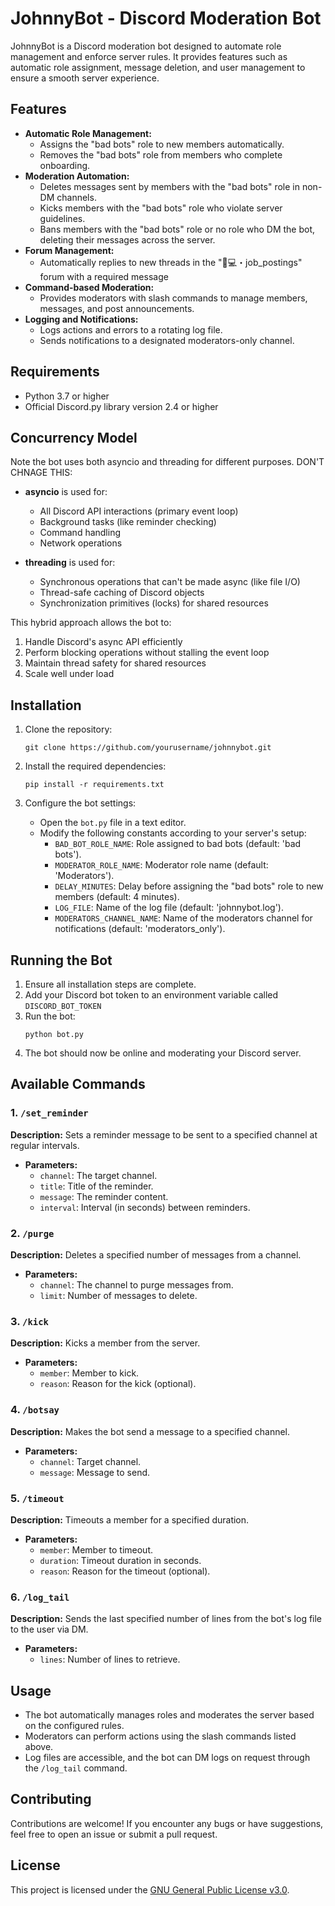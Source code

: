 # JohnnyBot - Discord Moderation Bot

JohnnyBot is a Discord moderation bot designed to automate role management and enforce server rules. It provides features such as automatic role assignment, message deletion, and user management to ensure a smooth server experience.

## Features

- **Automatic Role Management:**
  - Assigns the "bad bots" role to new members automatically.
  - Removes the "bad bots" role from members who complete onboarding.
- **Moderation Automation:**
  - Deletes messages sent by members with the "bad bots" role in non-DM channels.
  - Kicks members with the "bad bots" role who violate server guidelines.
  - Bans members with the "bad bots" role or no role who DM the bot, deleting their messages across the server.
- **Forum Management:**
  - Automatically replies to new threads in the "🧑💻・job_postings" forum with a required message
- **Command-based Moderation:**
  - Provides moderators with slash commands to manage members, messages, and post announcements.
- **Logging and Notifications:**
  - Logs actions and errors to a rotating log file.
  - Sends notifications to a designated moderators-only channel.

## Requirements

- Python 3.7 or higher
- Official Discord.py library version 2.4 or higher

## Concurrency Model

Note the bot uses both asyncio and threading for different purposes. DON'T CHNAGE THIS:

- **asyncio** is used for:
  - All Discord API interactions (primary event loop)
  - Background tasks (like reminder checking)
  - Command handling
  - Network operations

- **threading** is used for:
  - Synchronous operations that can't be made async (like file I/O)
  - Thread-safe caching of Discord objects
  - Synchronization primitives (locks) for shared resources

This hybrid approach allows the bot to:
1. Handle Discord's async API efficiently
2. Perform blocking operations without stalling the event loop
3. Maintain thread safety for shared resources
4. Scale well under load

## Installation

1. Clone the repository:
   ```shell
   git clone https://github.com/yourusername/johnnybot.git
   ```

2. Install the required dependencies:
   ```shell
   pip install -r requirements.txt
   ```

3. Configure the bot settings:
   - Open the `bot.py` file in a text editor.
   - Modify the following constants according to your server's setup:
     - `BAD_BOT_ROLE_NAME`: Role assigned to bad bots (default: 'bad bots').
     - `MODERATOR_ROLE_NAME`: Moderator role name (default: 'Moderators').
     - `DELAY_MINUTES`: Delay before assigning the "bad bots" role to new members (default: 4 minutes).
     - `LOG_FILE`: Name of the log file (default: 'johnnybot.log').
     - `MODERATORS_CHANNEL_NAME`: Name of the moderators channel for notifications (default: 'moderators_only').

## Running the Bot

1. Ensure all installation steps are complete.
2. Add your Discord bot token to an environment variable called `DISCORD_BOT_TOKEN`
3. Run the bot:
   ```shell
   python bot.py
   ```
4. The bot should now be online and moderating your Discord server.

## Available Commands

### 1. `/set_reminder`
**Description:** Sets a reminder message to be sent to a specified channel at regular intervals.
- **Parameters:**
  - `channel`: The target channel.
  - `title`: Title of the reminder.
  - `message`: The reminder content.
  - `interval`: Interval (in seconds) between reminders.

### 2. `/purge`
**Description:** Deletes a specified number of messages from a channel.
- **Parameters:**
  - `channel`: The channel to purge messages from.
  - `limit`: Number of messages to delete.

### 3. `/kick`
**Description:** Kicks a member from the server.
- **Parameters:**
  - `member`: Member to kick.
  - `reason`: Reason for the kick (optional).

### 4. `/botsay`
**Description:** Makes the bot send a message to a specified channel.
- **Parameters:**
  - `channel`: Target channel.
  - `message`: Message to send.

### 5. `/timeout`
**Description:** Timeouts a member for a specified duration.
- **Parameters:**
  - `member`: Member to timeout.
  - `duration`: Timeout duration in seconds.
  - `reason`: Reason for the timeout (optional).

### 6. `/log_tail`
**Description:** Sends the last specified number of lines from the bot's log file to the user via DM.
- **Parameters:**
  - `lines`: Number of lines to retrieve.

## Usage

- The bot automatically manages roles and moderates the server based on the configured rules.
- Moderators can perform actions using the slash commands listed above.
- Log files are accessible, and the bot can DM logs on request through the `/log_tail` command.

## Contributing

Contributions are welcome! If you encounter any bugs or have suggestions, feel free to open an issue or submit a pull request.

## License

This project is licensed under the [GNU General Public License v3.0](LICENSE).
